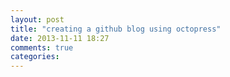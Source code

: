```yaml
---
layout: post
title: "creating a github blog using octopress"
date: 2013-11-11 18:27
comments: true
categories: 
---
```

